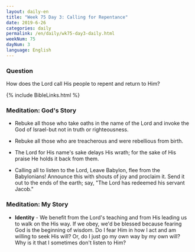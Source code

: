 ```yaml
---
layout: daily-en
title: "Week 75 Day 3: Calling for Repentance"
date: 2019-6-26 
categories: daily
permalink: /en/daily/wk75-day3-daily.html
weekNum: 75
dayNum: 3
language: English
---
```


### Question     
How does the Lord call His people to repent and return to Him?

{% include BibleLinks.html %} 

### Meditation: God's Story   
+ Rebuke all those who take oaths in the name of the Lord and invoke the God of Israel-but not in truth or righteousness. 

+ Rebuke all those who are treacherous and were rebellious from birth. 

+ The Lord for His name's sake delays His wrath; for the sake of His praise He holds it back from them. 

+ Calling all to listen to the Lord, Leave Babylon, flee from the Babylonians! Announce this with shouts of joy and proclaim it. Send it out to the ends of the earth; say, "The Lord has redeemed his servant Jacob." 

### Meditation: My Story   
+ **Identity** - We benefit from the Lord's teaching and from His leading us to walk on the His way. If we obey, we'd be blessed because fearing God is the beginning of wisdom. Do I fear Him in how I act and am willing to seek His will? Or, do I just go my own way by my own will? Why is it that I sometimes don't listen to Him? 

